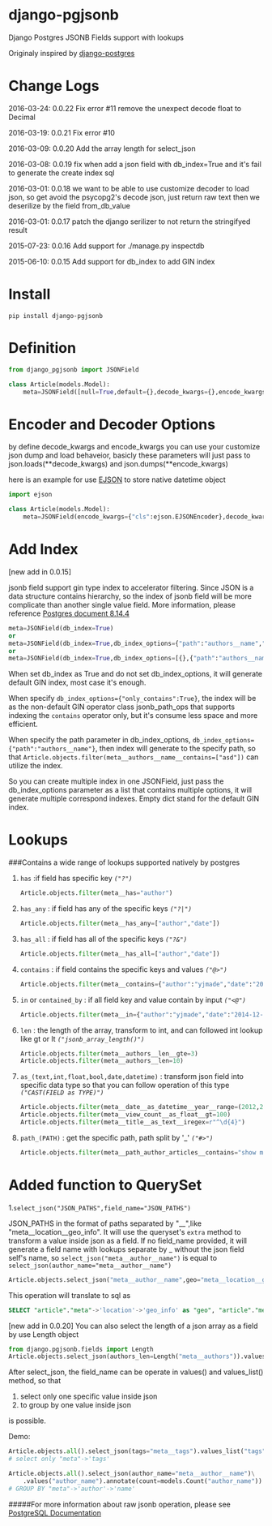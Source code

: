 # django-pgjsonb
Django Postgres JSONB Fields support with lookups

Originaly inspired by [django-postgres](https://bitbucket.org/schinckel/django-postgres/)

Change Logs
===========
2016-03-24: 0.0.22
	Fix error #11 remove the unexpect decode float to Decimal

2016-03-19: 0.0.21
	Fix error #10

2016-03-09: 0.0.20
	Add the array length for select_json

2016-03-08: 0.0.19
	fix when add a json field with db_index=True and it's fail to generate the create index sql

2016-03-01: 0.0.18
	we want to be able to use customize decoder to load json, so get avoid the psycopg2's decode json, just return raw text then we deserilize by the field from_db_value

2016-03-01: 0.0.17
	patch the django serilizer to not return the stringifyed result

2015-07-23: 0.0.16
	Add support for ./manage.py inspectdb

2015-06-10: 0.0.15
    Add support for db_index to add GIN index

Install
=======

`pip install django-pgjsonb`

Definition
===

```python
from django_pgjsonb import JSONField

class Article(models.Model):
	meta=JSONField([null=True,default={},decode_kwargs={},encode_kwargs={},db_index=False,db_index_options={}])
```

Encoder and Decoder Options
===
by define decode_kwargs and encode_kwargs you can use your customize json dump and load behaveior, basicly these parameters will just pass to json.loads(**decode_kwargs) and json.dumps(**encode_kwargs)

here is an example for use [EJSON](https://pypi.python.org/pypi/ejson) to store native datetime object

```python
import ejson

class Article(models.Model):
	meta=JSONField(encode_kwargs={"cls":ejson.EJSONEncoder},decode_kwargs={"cls":ejson.EJSONDecoder})
```

Add Index
=====
[new add in 0.0.15]

jsonb field support gin type index to accelerator filtering. Since JSON is a data structure contains hierarchy, so the index of jsonb field will be more complicate than another single value field. More information, please reference [Postgres document 8.14.4](http://www.postgresql.org/docs/9.4/static/datatype-json.html)

```python
meta=JSONField(db_index=True)
or
meta=JSONField(db_index=True,db_index_options={"path":"authors__name","only_contains":True})
or
meta=JSONField(db_index=True,db_index_options=[{},{"path":"authors__name","only_contains":True}])
```

When set db_index as True and do not set db_index_options, it will generate default GIN index, most case it's enough.

When specify ```db_index_options={"only_contains":True}```, the index will be as the non-default GIN operator class jsonb_path_ops that supports indexing the ```contains``` operator only, but it's consume less space and more efficient.

When specify the path parameter in db_index_options, ```db_index_options={"path":"authors__name"}```, then index will generate to the specify path, so that ```Article.objects.filter(meta__authors__name__contains=["asd"])``` can utilize the index.

So you can create multiple index in one JSONField, just pass the db_index_options parameter as a list that contains multiple options, it will generate multiple correspond indexes. Empty dict stand for the default GIN index.


Lookups
=======
###Contains a wide range of lookups supported natively by postgres

1. `has` :if field has specific key *`("?")`*

	```python
	Article.objects.filter(meta__has="author")
	```

2. `has_any` : if field has any of the specific keys *`("?|")`*

	```python
	Article.objects.filter(meta__has_any=["author","date"])
	```
3. `has_all` : if field has all of the specific keys *`("?&")`*

	```python
	Article.objects.filter(meta__has_all=["author","date"])
	```
4. `contains` : if field contains the specific keys and values *`("@>")`*
	```python
	Article.objects.filter(meta__contains={"author":"yjmade","date":"2014-12-13"})
	```

5. `in` or `contained_by` : if all field key and value  contain by input *`("<@")`*
	```python
	Article.objects.filter(meta__in={"author":"yjmade","date":"2014-12-13"})
	```

6. `len` : the length of the array, transform to int, and can followed int lookup like gt or lt *`("jsonb_array_length()")`*

	```python
	Article.objects.filter(meta__authors__len__gte=3)
	Article.objects.filter(meta__authors__len=10)
	```
7. `as_(text,int,float,bool,date,datetime)` : transform json field into specific data type so that you can follow operation of this type *`("CAST(FIELD as TYPE)")`*

	```python
	Article.objects.filter(meta__date__as_datetime__year__range=(2012,2015))
	Article.objects.filter(meta__view_count__as_float__gt=100)
	Article.objects.filter(meta__title__as_text__iregex=r"^\d{4}")
	```
8. `path_(PATH)` : get the specific path, path split by '_' *`("#>")`*

	```python
	Article.objects.filter(meta__path_author_articles__contains="show me the money")
	```

Added function to QuerySet
========================
1.`select_json("JSON_PATHS",field_name="JSON_PATHS")`

JSON_PATHS in the format of paths separated by "__",like "meta__location__geo_info". It will use the queryset's `extra` method to transform a value inside json as a field.
If no field_name provided, it will generate a field name with lookups separate by _ without the json field self's name, so `select_json("meta__author__name")` is equal to `select_json(author_name="meta__author__name")`

```python
Article.objects.select_json("meta__author__name",geo="meta__location__geo_info")`
```

 This operation will translate to sql as

 ```sql
 SELECT "article"."meta"->'location'->'geo_info' as "geo", "article"."meta"->'author'->'name' as "author_name"
 ```

[new add in 0.0.20]
You can also select the length of a json array as a field by use Length object

```python
from django.pgjsonb.fields import Length
Article.objects.select_json(authors_len=Length("meta__authors")).values("authors_len")
```

  After select_json, the field_name can be operate in values() and values_list() method, so that

  1. select only one specific value inside json
  2. to group by one value inside json

is possible.

Demo:

```python
Article.objects.all().select_json(tags="meta__tags").values_list("tags")
# select only "meta"->'tags'

Article.objects.all().select_json(author_name="meta__author__name")\
	.values("author_name").annotate(count=models.Count("author_name"))
# GROUP BY "meta"->'author'->'name'
```




#####For more information about raw jsonb operation, please see [PostgreSQL Documentation](http://www.postgresql.org/docs/9.4/static/functions-json.html)
